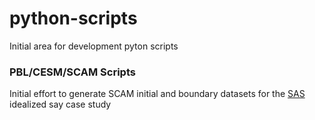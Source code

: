 # python-scripts
Initial area for development pyton scripts
### PBL/CESM/SCAM Scripts
Initial effort to generate SCAM initial and boundary datasets for the [SAS](http://www2.mmm.ucar.edu/people/patton/documents/su_et_al.ACP.2016.pdf) idealized say case study
